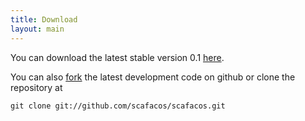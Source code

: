 ```yaml
---
title: Download
layout: main
---
```


You can download the latest stable version
0.1 [here](http://www.icp.uni-stuttgart.de/~floh/software/scafacos-fcs-0.1.tar.gz).

You can also [fork](https://github.com/scafacos/scafacos) the latest
development code on github or clone the repository at

	git clone git://github.com/scafacos/scafacos.git

